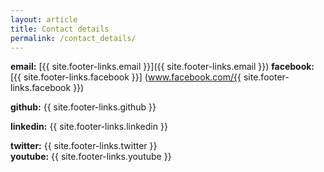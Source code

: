 ```yaml
---
layout: article
title: Contact details
permalink: /contact_details/
---
```

**email:** [{{ site.footer-links.email }}]({{ site.footer-links.email }})
**facebook:** [{{ site.footer-links.facebook }}] (www.facebook.com/{{ site.footer-links.facebook }})
<!-- **flickr:** {{ site.footer-links.flickr }} -->
**github:** {{ site.footer-links.github }}  
<!-- **instagram:** {{ site.footer-links.instagram }} -->
**linkedin:** {{ site.footer-links.linkedin }}  
<!-- **pinterest:** {{ site.footer-links.pinterest }}  -->
<!-- **rss:** {{ site.footer-links.rss }}  -->
**twitter:** {{ site.footer-links.twitter }}  
**youtube:** {{ site.footer-links.youtube }}  
<!-- **googleplus:** {{ site.footer-links.googleplus }}  -->
